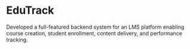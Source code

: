 # EduTrack
Developed a full-featured backend system for an LMS platform enabling course creation, student enrollment, content delivery, and performance tracking.  
